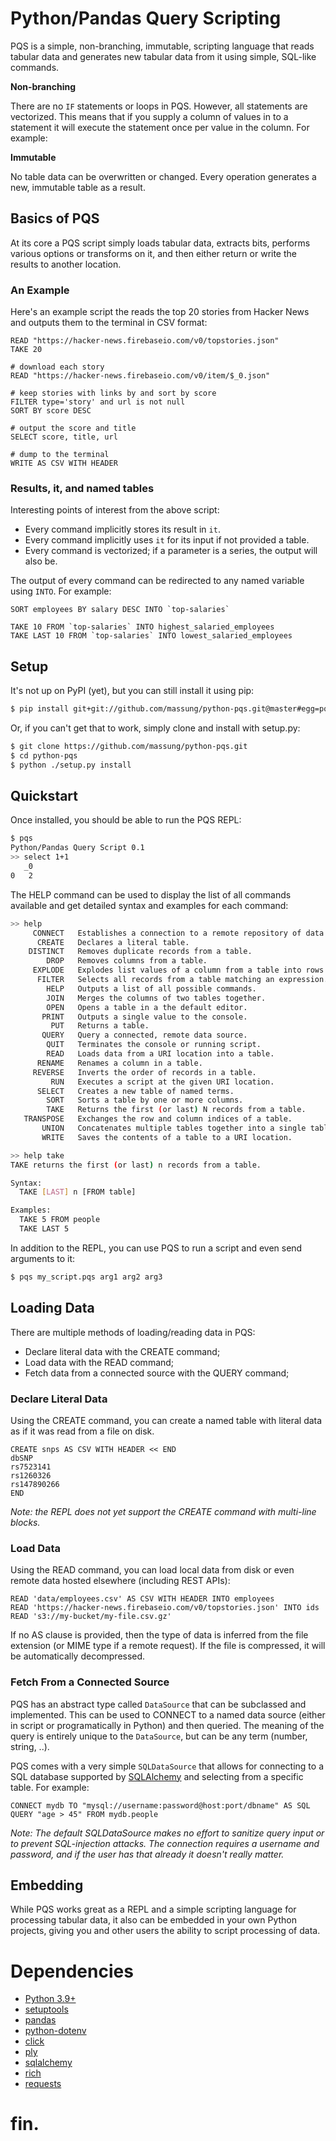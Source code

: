# Python/Pandas Query Scripting

PQS is a simple, non-branching, immutable, scripting language that reads tabular data and generates new tabular data from it using simple, SQL-like commands.

__Non-branching__

There are no `IF` statements or loops in PQS. However, all statements are vectorized. This means that if you supply a column of values in to a statement it will execute the statement once per value in the column. For example:

__Immutable__

No table data can be overwritten or changed. Every operation generates a new, immutable table as a result.

## Basics of PQS

At its core a PQS script simply loads tabular data, extracts bits, performs various options or transforms on it, and then either return or write the results to another location.

### An Example

Here's an example script the reads the top 20 stories from Hacker News and outputs them to the terminal in CSV format:

```
READ "https://hacker-news.firebaseio.com/v0/topstories.json"
TAKE 20

# download each story
READ "https://hacker-news.firebaseio.com/v0/item/$_0.json"

# keep stories with links by and sort by score
FILTER type='story' and url is not null
SORT BY score DESC

# output the score and title
SELECT score, title, url

# dump to the terminal
WRITE AS CSV WITH HEADER
```

### Results, it, and named tables

Interesting points of interest from the above script:

* Every command implicitly stores its result in `it`.
* Every command implicitly uses `it` for its input if not provided a table.
* Every command is vectorized; if a parameter is a series, the output will also be.

The output of every command can be redirected to any named variable using `INTO`. For example:

```
SORT employees BY salary DESC INTO `top-salaries`

TAKE 10 FROM `top-salaries` INTO highest_salaried_employees
TAKE LAST 10 FROM `top-salaries` INTO lowest_salaried_employees
```

## Setup

It's not up on PyPI (yet), but you can still install it using pip:

```bash
$ pip install git+git://github.com/massung/python-pqs.git@master#egg=pqs
```

Or, if you can't get that to work, simply clone and install with setup.py:

```bash
$ git clone https://github.com/massung/python-pqs.git
$ cd python-pqs
$ python ./setup.py install
```

## Quickstart

Once installed, you should be able to run the PQS REPL:

```bash
$ pqs
Python/Pandas Query Script 0.1
>> select 1+1
   _0
0   2
```

The HELP command can be used to display the list of all commands available and get detailed syntax and examples for each command:

```bash
>> help
     CONNECT   Establishes a connection to a remote repository of data.
      CREATE   Declares a literal table.
    DISTINCT   Removes duplicate records from a table.
        DROP   Removes columns from a table.
     EXPLODE   Explodes list values of a column from a table into rows.
      FILTER   Selects all records from a table matching an expression.
        HELP   Outputs a list of all possible commands.
        JOIN   Merges the columns of two tables together.
        OPEN   Opens a table in a the default editor.
       PRINT   Outputs a single value to the console.
         PUT   Returns a table.
       QUERY   Query a connected, remote data source.
        QUIT   Terminates the console or running script.
        READ   Loads data from a URI location into a table.
      RENAME   Renames a column in a table.
     REVERSE   Inverts the order of records in a table.
         RUN   Executes a script at the given URI location.
      SELECT   Creates a new table of named terms.
        SORT   Sorts a table by one or more columns.
        TAKE   Returns the first (or last) N records from a table.
   TRANSPOSE   Exchanges the row and column indices of a table.
       UNION   Concatenates multiple tables together into a single table.
       WRITE   Saves the contents of a table to a URI location.

>> help take
TAKE returns the first (or last) n records from a table.

Syntax:
  TAKE [LAST] n [FROM table]

Examples:
  TAKE 5 FROM people
  TAKE LAST 5
```

In addition to the REPL, you can use PQS to run a script and even send arguments to it:

```bash
$ pqs my_script.pqs arg1 arg2 arg3
```

## Loading Data

There are multiple methods of loading/reading data in PQS:

* Declare literal data with the CREATE command;
* Load data with the READ command;
* Fetch data from a connected source with the QUERY command;

### Declare Literal Data

Using the CREATE command, you can create a named table with literal data as if it was read from a file on disk.

```
CREATE snps AS CSV WITH HEADER << END
dbSNP
rs7523141
rs1260326
rs147890266
END
```

_Note: the REPL does not yet support the CREATE command with multi-line blocks._

### Load Data

Using the READ command, you can load local data from disk or even remote data hosted elsewhere (including REST APIs):

```
READ 'data/employees.csv' AS CSV WITH HEADER INTO employees
READ 'https://hacker-news.firebaseio.com/v0/topstories.json' INTO ids
READ 's3://my-bucket/my-file.csv.gz'
```

If no AS clause is provided, then the type of data is inferred from the file extension (or MIME type if a remote request). If the file is compressed, it will be automatically decompressed.

### Fetch From a Connected Source

PQS has an abstract type called `DataSource` that can be subclassed and implemented. This can be used to CONNECT to a named data source (either in script or programatically in Python) and then queried. The meaning of the query is entirely unique to the `DataSource`, but can be any term (number, string, ..).

PQS comes with a very simple `SQLDataSource` that allows for connecting to a SQL database supported by [SQLAlchemy][sqlalchemy] and selecting from a specific table. For example:

```
CONNECT mydb TO "mysql://username:password@host:port/dbname" AS SQL
QUERY "age > 45" FROM mydb.people
```

_Note: The default SQLDataSource makes no effort to sanitize query input or to prevent SQL-injection attacks. The connection requires a username and password, and if the user has that already it doesn't really matter._

## Embedding

While PQS works great as a REPL and a simple scripting language for processing tabular data, it also can be embedded in your own Python projects, giving you and other users the ability to script processing of data.



# Dependencies

* [Python 3.9+][python]
* [setuptools][setuptools]
* [pandas][pandas]
* [python-dotenv][dotenv]
* [click][click]
* [ply][ply]
* [sqlalchemy][sqlalchemy]
* [rich][rich]
* [requests][requests]

# fin.

[python]: https://www.python.org/
[setuptools]: https://setuptools.readthedocs.io/en/latest/
[dotenv]: https://saurabh-kumar.com/python-dotenv/
[click]: https://click.palletsprojects.com/en/7.x/quickstart/
[rich]: https://rich.readthedocs.io/en/latest/
[sqlalchemy]: http://www.sqlalchemy.org/
[requests]: https://requests.readthedocs.io/en/master/
[ply]: https://ply.readthedocs.io/en/latest/index.html
[pandas]: https://pandas.pydata.org/
